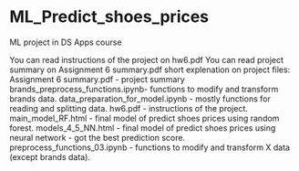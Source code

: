 # ML_Predict_shoes_prices
ML project in DS Apps course

You can read instructions of the project on hw6.pdf
You can read project summary on Assignment 6 summary.pdf
short explenation on project files:
Assignment 6 summary.pdf - project summary 
brands_preprocess_functions.ipynb- functions to modify and transform brands data.
data_preparation_for_model.ipynb - mostly functions for reading and splitting data.
hw6.pdf - instructions of the project.
main_model_RF.html - final model of predict shoes prices using random forest.
models_4_5_NN.html -  final model of predict shoes prices using neural network - got the best prediction score.
preprocess_functions_03.ipynb - functions to modify and transform X data (except brands data).
